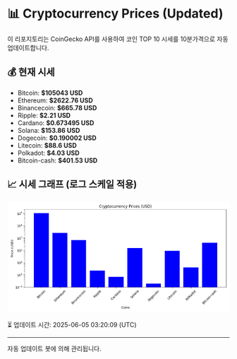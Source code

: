 
# 📊 Cryptocurrency Prices (Updated)

이 리포지토리는 CoinGecko API를 사용하여 코인 TOP 10 시세를 10분가격으로 자동 업데이트합니다.

## 💰 현재 시세
- Bitcoin: **$105043 USD**
- Ethereum: **$2622.76 USD**
- Binancecoin: **$665.78 USD**
- Ripple: **$2.21 USD**
- Cardano: **$0.673495 USD**
- Solana: **$153.86 USD**
- Dogecoin: **$0.190002 USD**
- Litecoin: **$88.6 USD**
- Polkadot: **$4.03 USD**
- Bitcoin-cash: **$401.53 USD**

## 📈 시세 그래프 (로그 스케일 적용)
![Crypto Prices](crypto_prices.png)

⏳ 업데이트 시간: 2025-06-05 03:20:09 (UTC)

---
자동 업데이트 봇에 의해 관리됩니다.
